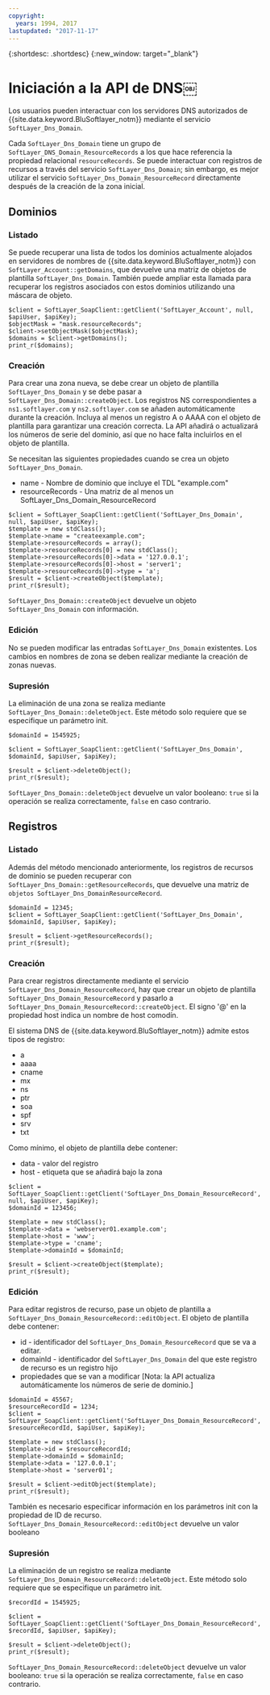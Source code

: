 ```yaml
---
copyright:
  years: 1994, 2017
lastupdated: "2017-11-17"
---
```


{:shortdesc: .shortdesc}
{:new_window: target="_blank"}

# Iniciación a la API de DNS￼

Los usuarios pueden interactuar con los servidores DNS autorizados de {{site.data.keyword.BluSoftlayer_notm}} mediante el servicio `SoftLayer_Dns_Domain`. 

Cada `SoftLayer_Dns_Domain` tiene un grupo de `SoftLayer_DNS_Domain_ResourceRecords` a los que hace referencia la propiedad relacional `resourceRecords`. Se puede interactuar con registros de recursos a través del servicio `SoftLayer_Dns_Domain`; sin embargo, es mejor utilizar el servicio `SoftLayer_Dns_Domain_ResourceRecord` directamente después de la creación de la zona inicial.

## Dominios
### Listado
Se puede recuperar una lista de todos los dominios actualmente alojados en servidores de nombres de {{site.data.keyword.BluSoftlayer_notm}} con `SoftLayer_Account::getDomains`, que devuelve una matriz de objetos de plantilla `SoftLayer_Dns_Domain`. También puede ampliar esta llamada para recuperar los registros asociados con estos dominios utilizando una máscara de objeto.

```
$client = SoftLayer_SoapClient::getClient('SoftLayer_Account', null, $apiUser, $apiKey);
$objectMask = "mask.resourceRecords";
$client->setObjectMask($objectMask);
$domains = $client->getDomains();
print_r($domains);
```

### Creación
Para crear una zona nueva, se debe crear un objeto de plantilla `SoftLayer_Dns_Domain` y se
debe pasar a `SoftLayer_Dns_Domain::createObject`. Los registros NS correspondientes a `ns1.softlayer.com` y `ns2.softlayer.com` se añaden automáticamente durante la creación. Incluya al menos un registro A o AAAA con el objeto de plantilla para garantizar una creación correcta. La API añadirá o actualizará los números de serie del dominio, así que no hace falta incluirlos en el objeto de plantilla.

Se necesitan las siguientes propiedades cuando se crea un objeto `SoftLayer_Dns_Domain`.
 * name - Nombre de dominio que incluye el TDL "example.com"
 * resourceRecords - Una matriz de al menos un SoftLayer_Dns_Domain_ResourceRecord
 
```
$client = SoftLayer_SoapClient::getClient('SoftLayer_Dns_Domain', null, $apiUser, $apiKey);
$template = new stdClass();
$template->name = "createexample.com";
$template->resourceRecords = array();
$template->resourceRecords[0] = new stdClass();
$template->resourceRecords[0]->data = '127.0.0.1';
$template->resourceRecords[0]->host = 'server1';
$template->resourceRecords[0]->type = 'a';
$result = $client->createObject($template);
print_r($result);
```

`SoftLayer_Dns_Domain::createObject` devuelve un objeto `SoftLayer_Dns_Domain` con información.

### Edición
No se pueden modificar las entradas `SoftLayer_Dns_Domain` existentes. Los cambios en nombres de zona se deben realizar mediante la creación de zonas nuevas.

### Supresión
La eliminación de una zona se realiza mediante `SoftLayer_Dns_Domain::deleteObject`. Este método solo requiere que se especifique un parámetro init.

```
$domainId = 1545925;
 
$client = SoftLayer_SoapClient::getClient('SoftLayer_Dns_Domain', $domainId, $apiUser, $apiKey);
 
$result = $client->deleteObject();
print_r($result);

```

`SoftLayer_Dns_Domain::deleteObject` devuelve un valor booleano: `true` si la operación se realiza correctamente, `false` en caso contrario.

## Registros
### Listado
Además del método mencionado anteriormente, los registros de recursos de dominio se pueden recuperar con `SoftLayer_Dns_Domain::getResourceRecords`, que devuelve una matriz de `objetos SoftLayer_Dns_DomainResourceRecord`.

```
$domainId = 12345;
$client = SoftLayer_SoapClient::getClient('SoftLayer_Dns_Domain', $domainId, $apiUser, $apiKey);
 
$result = $client->getResourceRecords();
print_r($result);
```

### Creación
Para crear registros directamente mediante el servicio `SoftLayer_Dns_Domain_ResourceRecord`, hay que crear un objeto de plantilla `SoftLayer_Dns_Domain_ResourceRecord` y pasarlo a `SoftLayer_Dns_Domain_ResourceRecord::createObject`. El signo '@' en la propiedad host indica un nombre de host comodín.

El sistema DNS de {{site.data.keyword.BluSoftlayer_notm}} admite estos tipos de registro:
 * a
 * aaaa
 * cname
 * mx
 * ns
 * ptr
 * soa
 * spf
 * srv
 * txt

Como mínimo, el objeto de plantilla debe contener:
 * data - valor del registro
 * host - etiqueta que se añadirá bajo la zona
  
```
$client = SoftLayer_SoapClient::getClient('SoftLayer_Dns_Domain_ResourceRecord', null, $apiUser, $apiKey);
$domainId = 123456;
 
$template = new stdClass();
$template->data = 'webserver01.example.com';
$template->host = 'www';
$template->type = 'cname';
$template->domainId = $domainId;
 
$result = $client->createObject($template);
print_r($result);

```

### Edición
Para editar registros de recurso, pase un objeto de plantilla a `SoftLayer_Dns_Domain_ResourceRecord::editObject`. El objeto de plantilla debe contener:

 * id - identificador del `SoftLayer_Dns_Domain_ResourceRecord` que se va a editar.
 * domainId - identificador del `SoftLayer_Dns_Domain` del que este registro de recurso es un registro hijo
 * propiedades que se van a modificar [Nota: la API actualiza automáticamente los números de serie de dominio.]
  
```
$domainId = 45567;
$resourceRecordId = 1234;
$client = SoftLayer_SoapClient::getClient('SoftLayer_Dns_Domain_ResourceRecord', $resourceRecordId, $apiUser, $apiKey);
 
$template = new stdClass();
$template->id = $resourceRecordId;
$template->domainId = $domainId;
$template->data = '127.0.0.1';
$template->host = 'server01';
 
$result = $client->editObject($template);
print_r($result);
```
También es necesario especificar información en los parámetros init con la propiedad de ID de recurso. `SoftLayer_Dns_Domain_ResourceRecord::editObject` devuelve un valor booleano

### Supresión
La eliminación de un registro se realiza mediante `SoftLayer_Dns_Domain_ResourceRecord::deleteObject`. Este método solo requiere que se especifique un parámetro init.

```
$recordId = 1545925;
 
$client = SoftLayer_SoapClient::getClient('SoftLayer_Dns_Domain_ResourceRecord', $recordId, $apiUser, $apiKey);
 
$result = $client->deleteObject();
print_r($result);
```

`SoftLayer_Dns_Domain_ResourceRecord::deleteObject` devuelve un valor booleano: `true` si la operación se realiza correctamente, `false` en caso contrario.
